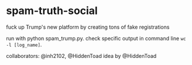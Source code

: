 # spam-truth-social
fuck up Trump's new platform by creating tons of fake registrations

run with python spam_trump.py. check specific output in command line `wc -l [log_name]`.

collaborators: @inh2102, @HiddenToad
idea by @HiddenToad
